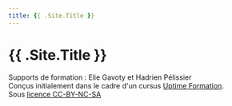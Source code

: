 ```yaml
---
title: {{ .Site.Title }}
---
```


# {{ .Site.Title }}

Supports de formation : Elie Gavoty et Hadrien Pélissier</br>
Conçus initialement dans le cadre d'un cursus <a href="https://uptime-formation.fr">Uptime Formation</a>.</br>
Sous <a href="https://creativecommons.org/licenses/by-nc-sa/4.0/legalcode.fr">licence CC-BY-NC-SA</a>
